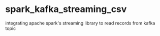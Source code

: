 # spark_kafka_streaming_csv
integrating apache spark's streaming library to read records from kafka topic
